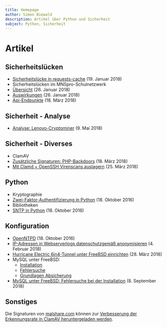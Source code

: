 ```yaml
---
title: Homepage
author: Simon Biewald
description: Artikel über Python und Sicherheit
subject: Python, Sicherheit
---
```


# Artikel

## Sicherheitslücken

 - [Sicherheitslücke in requests-cache][1] (19. Januar 2018)
 - Sicherheitslücken im MNSpro-Schulnetzwerk
  - [Übersicht][2] (26. Januar 2018)
  - [Auswirkungen][3] (26. Januar 2018)
  - [Api-Endpunkte][4] (18. März 2018)

 [1]: /sicherheit/requests-cache
 [2]: /sicherheit/mnspro/ "Sicherheitslücken in der Software MNSpro Schulnetzwerk"
 [3]: /sicherheit/mnspro/auswirkungen "Auswirkungen der Sicherheitslücken im MNSpro-Schulnetzwerk"
 [4]: /sicherheit/mnspro/apis "Api-Endpunkte im MNSpro Schulnetzwerk"

## Sicherheit - Analyse

 - [Analyse: Lenovo-Cryptominer](/sicherheit/analyse/lenovo "Analyse: Lenovo Cryptominer") (9. Mai 2018)

## Sicherheit - Diverses

  - ClamAV
   - [Zusätzliche Signaturen: PHP-Backdoors][10] (18. März 2018)
   - [Mit Clamd + OpenSSH Virenscans auslagern][11] (25. März 2018)

 [10]: /sicherheit/clamav/php "Zusätzliche ClamAV-Signaturen zur Erkennung von PHP-Backdoors"
 [11]: /sicherheit/clamav/clamd "Mit Clamd + OpenSSH Virenscans auslagern"

## Python

 - Kryptographie
  - [Zwei-Faktor-Authentifizierung in Python][20] (18. Oktober 2016)
 - Bibliotheken
  - [SNTP in Python][21] (18. Oktober 2016)

 [20]: /python/otp
 [21]: /python/sntp
 
## Konfiguration

 - [OpenNTPD][40] (18. Oktober 2016)
 - [IP-Adressen in Webserverlogs datenschutzgemäß anonymisieren][41] (4. Februar 2018)
 - [Hurricane Electric 6in4-Tunnel unter FreeBSD einrichten][42] (28. März 2018)
 - MySQL unter FreeBSD:
    - [Installation][43]
    - [Fehlersuche][44]
    - [Grundlagen Absicherung][45]
 - [MySQL unter FreeBSD: Fehlersuche bei der Installation][43] (8. September 2018)
 
 [40]: /konfiguration/openntpd
 [41]: /konfiguration/ip-adressen
 [42]: /konfiguration/he-6in4
 [43]: /konfiguration/mysql/installation
 [44]: /konfiguration/mysql/fehlersuche
 [45]: /konfiguration/mysql/absicherung
 

## Sonstiges

Die Signaturen von [malshare.com][100] können zur 
[Verbesserung der Erkennungsrate in ClamAV heruntergeladen werden][101].

 [100]: https://malshare.com
 [101]: /malsh-cav/
